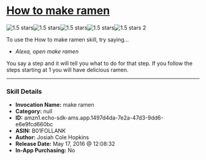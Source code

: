 # [How to make ramen](http://alexa.amazon.com/#skills/amzn1.echo-sdk-ams.app.1497d4da-7e2a-47d3-9dd6-e6e9fcd660bc)
![1.5 stars](../../images/ic_star_black_18dp_1x.png)![1.5 stars](../../images/ic_star_half_black_18dp_1x.png)![1.5 stars](../../images/ic_star_border_black_18dp_1x.png)![1.5 stars](../../images/ic_star_border_black_18dp_1x.png)![1.5 stars](../../images/ic_star_border_black_18dp_1x.png) 2

To use the How to make ramen skill, try saying...

* *Alexa, open make ramen*

You say a step and it will tell you what to do for that step. If you follow the steps starting at 1 you will have delicious ramen.

***

### Skill Details

* **Invocation Name:** make ramen
* **Category:** null
* **ID:** amzn1.echo-sdk-ams.app.1497d4da-7e2a-47d3-9dd6-e6e9fcd660bc
* **ASIN:** B01FOLLANK
* **Author:** Josiah Cole Hopkins
* **Release Date:** May 17, 2016 @ 12:08:32
* **In-App Purchasing:** No
